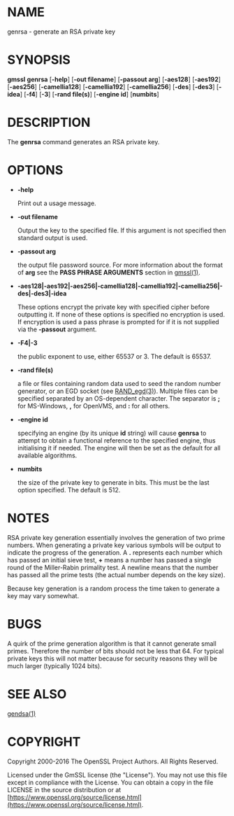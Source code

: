 # NAME

genrsa - generate an RSA private key

# SYNOPSIS

**gmssl** **genrsa**
\[**-help**\]
\[**-out filename**\]
\[**-passout arg**\]
\[**-aes128**\]
\[**-aes192**\]
\[**-aes256**\]
\[**-camellia128**\]
\[**-camellia192**\]
\[**-camellia256**\]
\[**-des**\]
\[**-des3**\]
\[**-idea**\]
\[**-f4**\]
\[**-3**\]
\[**-rand file(s)**\]
\[**-engine id**\]
\[**numbits**\]

# DESCRIPTION

The **genrsa** command generates an RSA private key.

# OPTIONS

- **-help**

    Print out a usage message.

- **-out filename**

    Output the key to the specified file. If this argument is not specified then
    standard output is used.

- **-passout arg**

    the output file password source. For more information about the format of **arg**
    see the **PASS PHRASE ARGUMENTS** section in [gmssl(1)](http://man.he.net/man1/gmssl).

- **-aes128|-aes192|-aes256|-camellia128|-camellia192|-camellia256|-des|-des3|-idea**

    These options encrypt the private key with specified
    cipher before outputting it. If none of these options is
    specified no encryption is used. If encryption is used a pass phrase is prompted
    for if it is not supplied via the **-passout** argument.

- **-F4|-3**

    the public exponent to use, either 65537 or 3. The default is 65537.

- **-rand file(s)**

    a file or files containing random data used to seed the random number
    generator, or an EGD socket (see [RAND\_egd(3)](http://man.he.net/man3/RAND_egd)).
    Multiple files can be specified separated by an OS-dependent character.
    The separator is **;** for MS-Windows, **,** for OpenVMS, and **:** for
    all others.

- **-engine id**

    specifying an engine (by its unique **id** string) will cause **genrsa**
    to attempt to obtain a functional reference to the specified engine,
    thus initialising it if needed. The engine will then be set as the default
    for all available algorithms.

- **numbits**

    the size of the private key to generate in bits. This must be the last option
    specified. The default is 512.

# NOTES

RSA private key generation essentially involves the generation of two prime
numbers. When generating a private key various symbols will be output to
indicate the progress of the generation. A **.** represents each number which
has passed an initial sieve test, **+** means a number has passed a single
round of the Miller-Rabin primality test. A newline means that the number has
passed all the prime tests (the actual number depends on the key size).

Because key generation is a random process the time taken to generate a key
may vary somewhat.

# BUGS

A quirk of the prime generation algorithm is that it cannot generate small
primes. Therefore the number of bits should not be less that 64. For typical
private keys this will not matter because for security reasons they will
be much larger (typically 1024 bits).

# SEE ALSO

[gendsa(1)](http://man.he.net/man1/gendsa)

# COPYRIGHT

Copyright 2000-2016 The OpenSSL Project Authors. All Rights Reserved.

Licensed under the GmSSL license (the "License").  You may not use
this file except in compliance with the License.  You can obtain a copy
in the file LICENSE in the source distribution or at
[https://www.openssl.org/source/license.html](https://www.openssl.org/source/license.html).
